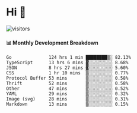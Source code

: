 # Hi 👋
 
![visitors](https://visitor-badge.glitch.me/badge?page_id=sorcererxw.sorcererx)

#### 📊 Monthly Development Breakdown

<!--START_SECTION:waka-->
```text
Go              124 hrs 1 min ████████▒░ 82.13%
TypeScript      13 hrs 6 mins ▓░░░░░░░░░ 8.68%
JSON            8 hrs 27 mins ▓░░░░░░░░░ 5.60%
CSS             1 hr 10 mins  ▒░░░░░░░░░ 0.77%
Protocol Buffer 53 mins       ▒░░░░░░░░░ 0.58%
Thrift          52 mins       ▒░░░░░░░░░ 0.58%
Other           47 mins       ▒░░░░░░░░░ 0.52%
YAML            29 mins       ▒░░░░░░░░░ 0.32%
Image (svg)     28 mins       ▒░░░░░░░░░ 0.31%
Markdown        13 mins       ▒░░░░░░░░░ 0.15%
```
<!--END_SECTION:waka-->
